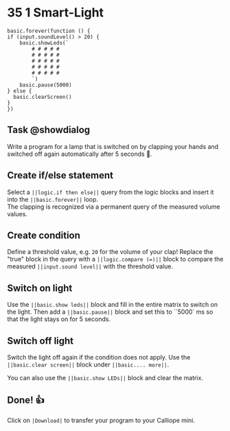 # 35 1 Smart-Light

```ghost
basic.forever(function () {
if (input.soundLevel() > 20) {
    basic.showLeds(`
        # # # # #
        # # # # #
        # # # # #
        # # # # #
        # # # # #
        `)
    basic.pause(5000)
} else {
  basic.clearScreen()
}
})
```

## Task @showdialog
Write a program for a lamp that is switched on by clapping your hands and switched off again automatically after 5 seconds 👏.

## Create if/else statement
Select a ``||logic.if then else||`` query from the logic blocks and insert it into the ``||basic.forever||`` loop.
<br>
The clapping is recognized via a permanent query of the measured volume values.


## Create condition
Define a threshold value, e.g. `20` for the volume of your clap!
Replace the "true" block in the query with a ``||logic.compare (=)||`` block to compare the measured ``||input.sound level||`` with the threshold value.



## Switch on light
Use the ``||basic.show leds||`` block and fill in the entire matrix to switch on the light.
Then add a ``||basic.pause||`` block and set this to ``5000` ms so that the light stays on for 5 seconds.

## Switch off light
Switch the light off again if the condition does not apply. Use the ``||basic.clear screen||`` block under ``||basic.... more||``.<p>
You can also use the ``||basic.show LEDs||`` block and clear the matrix.

## Done! 👍
Click on ``|Download|`` to transfer your program to your Calliope mini.
